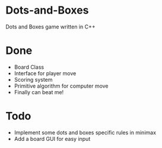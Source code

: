 # Dots-and-Boxes
Dots and Boxes game written in C++

# Done
- Board Class
- Interface for player move
- Scoring system
- Primitive algorithm for computer move
- Finally can beat me!

# Todo

- Implement some dots and boxes specific rules in minimax
- Add a board GUI for easy input
